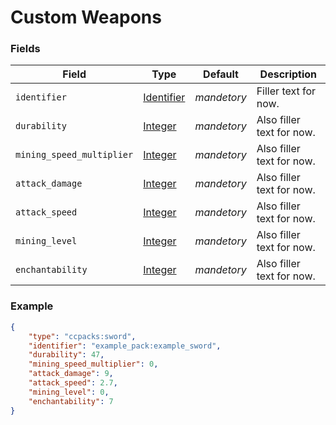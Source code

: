 # Custom Weapons

### Fields

Field  | Type | Default | Description
-------|------|---------|-------------
`identifier` | [Identifier](../data_types/identifier.md) | _mandetory_ | Filler text for now.
`durability` | [Integer](../data_types/integer.md) | _mandetory_ | Also filler text for now.
`mining_speed_multiplier` | [Integer](../data_types/integer.md) | _mandetory_ | Also filler text for now.
`attack_damage` | [Integer](../data_types/integer.md) | _mandetory_ | Also filler text for now.
`attack_speed` | [Integer](../data_types/integer.md) | _mandetory_ | Also filler text for now.
`mining_level` | [Integer](../data_types/integer.md) | _mandetory_ | Also filler text for now.
`enchantability` | [Integer](../data_types/integer.md) | _mandetory_ | Also filler text for now.

### Example

```json
{
	"type": "ccpacks:sword",
	"identifier": "example_pack:example_sword",
	"durability": 47,
	"mining_speed_multiplier": 0,
	"attack_damage": 9,
	"attack_speed": 2.7,
	"mining_level": 0,
	"enchantability": 7
}
```
